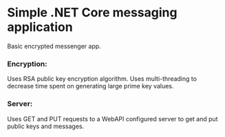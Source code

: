 # Simple .NET Core messaging application 
Basic encrypted messenger app. 

### Encryption:
Uses RSA public key encryption algorithm. Uses multi-threading to decrease time spent on generating large prime key values.

### Server:
Uses GET and PUT requests to a WebAPI configured server to get and put public keys and messages. 
